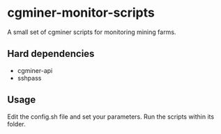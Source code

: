# cgminer-monitor-scripts
A small set of cgminer scripts for monitoring mining farms.

## Hard dependencies
- cgminer-api
- sshpass

## Usage

Edit the config.sh file and set your parameters. Run the scripts within its folder.
